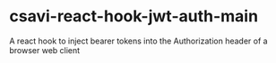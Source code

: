 # csavi-react-hook-jwt-auth-main
A react hook to inject bearer tokens into the Authorization header of a browser web client
